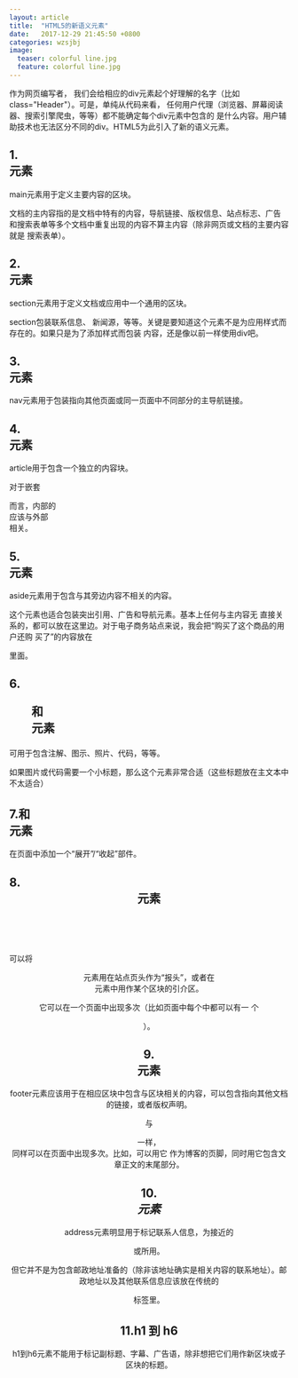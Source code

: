 ```yaml
---
layout: article
title:  "HTML5的新语义元素"
date:   2017-12-29 21:45:50 +0800
categories: wzsjbj
image:
  teaser: colorful line.jpg
  feature: colorful line.jpg
---
```


 

作为网页编写者， 我们会给相应的div元素起个好理解的名字（比如class="Header"）。可是，单纯从代码来看， 任何用户代理（浏览器、屏幕阅读器、搜索引擎爬虫，等等）都不能确定每个div元素中包含的 是什么内容。用户辅助技术也无法区分不同的div。HTML5为此引入了新的语义元素。

## 1.<main>元素 

main元素用于定义主要内容的区块。

文档的主内容指的是文档中特有的内容，导航链接、版权信息、站点标志、广告 和搜索表单等多个文档中重复出现的内容不算主内容（除非网页或文档的主要内容就是 搜索表单）。

## 2.<section>元素 

section元素用于定义文档或应用中一个通用的区块。

section包装联系信息、 新闻源，等等。关键是要知道这个元素不是为应用样式而存在的。如果只是为了添加样式而包装 内容，还是像以前一样使用div吧。 

## 3.<nav>元素 

nav元素用于包装指向其他页面或同一页面中不同部分的主导航链接。

## 4.<article>元素 

article用于包含一个独立的内容块。

对于嵌套<article>而言，内部的<article>应该与外部<article>相关。

## 5.<aside>元素 

aside元素用于包含与其旁边内容不相关的内容。

这个元素也适合包装突出引用、广告和导航元素。基本上任何与主内容无 直接关系的，都可以放在这里边。对于电子商务站点来说，我会把“购买了这个商品的用户还购 买了”的内容放在<aside>里面。 

## 6.<figure>和<figcaption>元素

可用于包含注解、图示、照片、代码，等等。

如果图片或代码需要一个小标题，那么这个元素非常合适（这些标题放在主文本中不太适合）

## 7.<detail>和<summary>元素 

在页面中添加一个“展开”/“收起”部件。

## 8.<header>元素 

可以将<header>元素用在站点页头作为“报头”，或者在<article>元素中用作某个区块的引介区。

它可以在一个页面中出现多次（比如页面中每个<sectioin>中都可以有一 个<header>）。

## 9.<footer>元素 

footer元素应该用于在相应区块中包含与区块相关的内容，可以包含指向其他文档的链接，或者版权声明。

与<header>一样，<footer>同样可以在页面中出现多次。比如，可以用它 作为博客的页脚，同时用它包含文章正文的末尾部分。

## 10.<address>元素 

address元素明显用于标记联系人信息，为接近的<article>或<body>所用。

但它并不是为包含邮政地址准备的（除非该地址确实是相关内容的联系地址）。邮政地址以及其他联系信息应该放在传统的<p>标签里。 

## 11.h1 到 h6 

h1到h6元素不能用于标记副标题、字幕、广告语，除非想把它们用作新区块或子区块的标题。





<div class="tiles">

</div><!-- /.tiles 把所有categories 有 SDG 的列出来-->